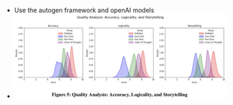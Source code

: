 ---
---


- Use the autogen framework and openAI models
- ![](attachments/5e122dbaef84da724606e63435183c79_MD5.jpeg)
